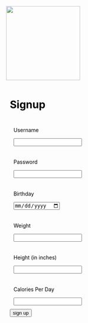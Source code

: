 <body>
    <script src="{{ '/assets/css/signup.js' | relative_url }}"></script>
<body>

<div style="padding: 100px"></div>
<div class="page-header" style="color: black; padding: 350px height: 20%; border-radius: 50px; flex: 20%;">
    <img id="S" src="https://jakewarren2414.github.io/dolphins2/faviconcopy.png" style="height: 200px">
    <div style="flex: 50%; padding:10px;">
        <h1 style="color: black;">Signup</h1>
        <div style="padding:10px">
            <p class="signup">Username</p>
            <input id = "username" type="text">
        </div>
        <div style="padding:10px">
            <p class="signup">Password</p>
            <input id = "password" type="password">
        </div>
        <div style="padding:10px">
            <p class="signup">Birthday</p>
            <input type="date" id="birthday" name="birthday">
        </div>
        <div style="padding:10px">
            <p class="signup">Weight</p>
            <input type="number">
        </div>
        <div style="padding:10px">
            <p class="signup">Height (in inches)</p>
            <input type="number">
        </div>
        <div style="padding:10px">
            <p class="signup">Calories Per Day</p>
            <input type="number">
        </div>
        <div>
            <button id = "signUPbutton" class="signup">sign up</button>
        </div>
    </div>
</div>